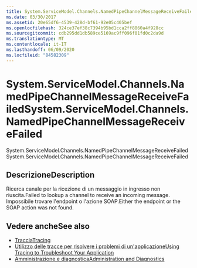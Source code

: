 ```yaml
---
title: System.ServiceModel.Channels.NamedPipeChannelMessageReceiveFailed
ms.date: 03/30/2017
ms.assetid: 20e65df6-4539-428d-bf61-92e05c405bef
ms.openlocfilehash: 324ce37ef38c7394b95bd1cca2ff8860a4f928cc
ms.sourcegitcommit: cdb295dd1db589ce5169ac9ff096f01fd0c2da9d
ms.translationtype: MT
ms.contentlocale: it-IT
ms.lasthandoff: 06/09/2020
ms.locfileid: "84582309"
---
```

# <a name="systemservicemodelchannelsnamedpipechannelmessagereceivefailed"></a><span data-ttu-id="d0a1a-102">System.ServiceModel.Channels.NamedPipeChannelMessageReceiveFailed</span><span class="sxs-lookup"><span data-stu-id="d0a1a-102">System.ServiceModel.Channels.NamedPipeChannelMessageReceiveFailed</span></span>
<span data-ttu-id="d0a1a-103">System.ServiceModel.Channels.NamedPipeChannelMessageReceiveFailed</span><span class="sxs-lookup"><span data-stu-id="d0a1a-103">System.ServiceModel.Channels.NamedPipeChannelMessageReceiveFailed</span></span>  
  
## <a name="description"></a><span data-ttu-id="d0a1a-104">Descrizione</span><span class="sxs-lookup"><span data-stu-id="d0a1a-104">Description</span></span>  
 <span data-ttu-id="d0a1a-105">Ricerca canale per la ricezione di un messaggio in ingresso non riuscita.</span><span class="sxs-lookup"><span data-stu-id="d0a1a-105">Failed to lookup a channel to receive an incoming message.</span></span> <span data-ttu-id="d0a1a-106">Impossibile trovare l'endpoint o l'azione SOAP.</span><span class="sxs-lookup"><span data-stu-id="d0a1a-106">Either the endpoint or the SOAP action was not found.</span></span>  
  
## <a name="see-also"></a><span data-ttu-id="d0a1a-107">Vedere anche</span><span class="sxs-lookup"><span data-stu-id="d0a1a-107">See also</span></span>

- [<span data-ttu-id="d0a1a-108">Traccia</span><span class="sxs-lookup"><span data-stu-id="d0a1a-108">Tracing</span></span>](index.md)
- [<span data-ttu-id="d0a1a-109">Utilizzo delle tracce per risolvere i problemi di un'applicazione</span><span class="sxs-lookup"><span data-stu-id="d0a1a-109">Using Tracing to Troubleshoot Your Application</span></span>](using-tracing-to-troubleshoot-your-application.md)
- [<span data-ttu-id="d0a1a-110">Amministrazione e diagnostica</span><span class="sxs-lookup"><span data-stu-id="d0a1a-110">Administration and Diagnostics</span></span>](../index.md)
